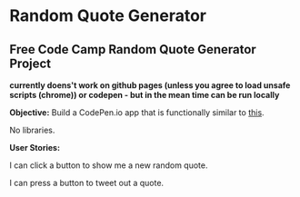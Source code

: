 # Random Quote Generator
## Free Code Camp Random Quote Generator Project

**currently doens't work on github pages (unless you agree to load unsafe scripts (chrome)) or codepen - but in the mean time can be run locally**
 

**Objective:**
Build a CodePen.io app that is functionally similar to [this](https://codepen.io/FreeCodeCamp/full/ONjoLe/).

No libraries.

**User Stories:**

I can click a button to show me a new random quote.

I can press a button to tweet out a quote.
